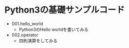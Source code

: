 # Python3の基礎サンプルコード

* 001.hello_world
    - Python3のHello worldを書いてみる
* 002.operator
    - 四則演算をしてみる
